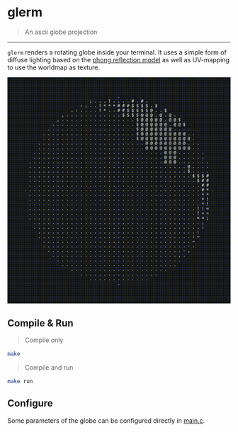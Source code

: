 # glerm
> An ascii globe projection
---
`glerm` renders a rotating globe inside your terminal. It uses a simple form of diffuse lighting based on the [phong reflection model](https://en.wikipedia.org/wiki/Phong_reflection_model) as well as UV-mapping to use the worldmap as texture.

![Alt Text](https://github.com/Flederossi/glerm/blob/main/assets/vid.gif)

## Compile & Run
> Compile only
```sh
make
```
> Compile and run
```sh
make run
```

## Configure
Some parameters of the globe can be configured directly in [main.c](https://github.com/Flederossi/glerm/blob/main/src/main.c).
